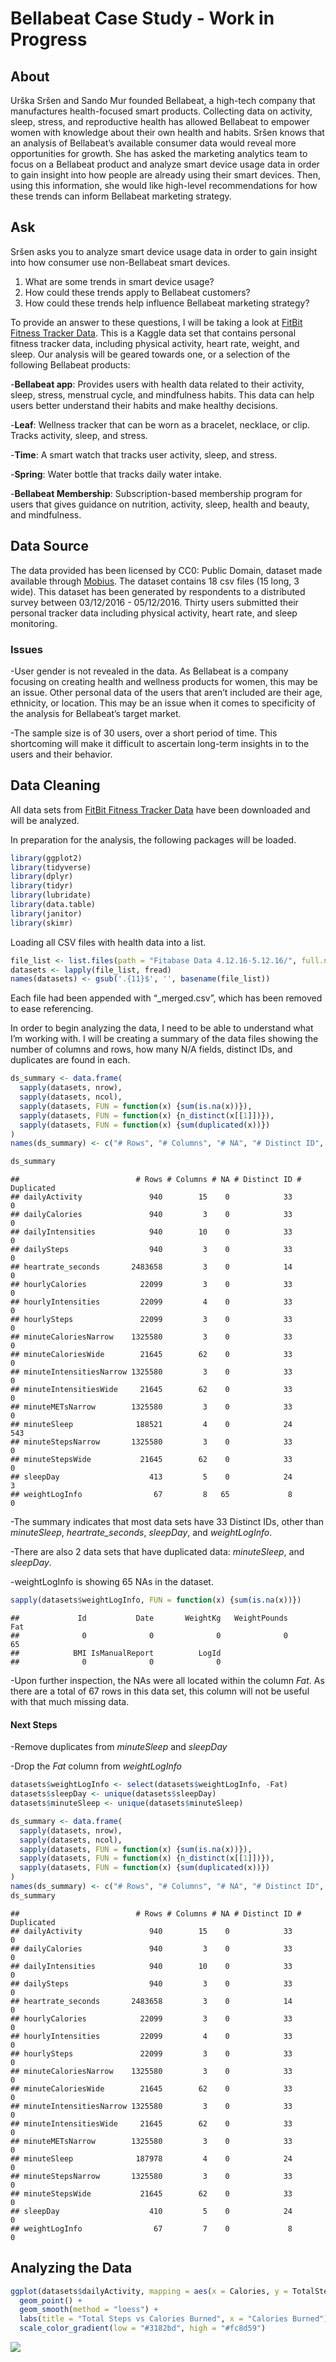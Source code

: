 Bellabeat Case Study - Work in Progress
================

## About

Urška Sršen and Sando Mur founded Bellabeat, a high-tech company that
manufactures health-focused smart products. Collecting data on activity,
sleep, stress, and reproductive health has allowed Bellabeat to empower
women with knowledge about their own health and habits. Sršen knows that
an analysis of Bellabeat’s available consumer data would reveal more
opportunities for growth. She has asked the marketing analytics team to
focus on a Bellabeat product and analyze smart device usage data in
order to gain insight into how people are already using their smart
devices. Then, using this information, she would like high-level
recommendations for how these trends can inform Bellabeat marketing
strategy.

## Ask

Sršen asks you to analyze smart device usage data in order to gain
insight into how consumer use non-Bellabeat smart devices.

1.  What are some trends in smart device usage?
2.  How could these trends apply to Bellabeat customers?
3.  How could these trends help influence Bellabeat marketing strategy?

To provide an answer to these questions, I will be taking a look at
[FitBit Fitness Tracker Data](https://www.kaggle.com/arashnic/fitbit).
This is a Kaggle data set that contains personal fitness tracker data,
including physical activity, heart rate, weight, and sleep. Our analysis
will be geared towards one, or a selection of the following Bellabeat
products:

\-**Bellabeat app**: Provides users with health data related to their
activity, sleep, stress, menstrual cycle, and mindfulness habits. This
data can help users better understand their habits and make healthy
decisions.

\-**Leaf**: Wellness tracker that can be worn as a bracelet, necklace,
or clip. Tracks activity, sleep, and stress.

\-**Time**: A smart watch that tracks user activity, sleep, and stress.

\-**Spring**: Water bottle that tracks daily water intake.

\-**Bellabeat Membership**: Subscription-based membership program for
users that gives guidance on nutrition, activity, sleep, health and
beauty, and mindfulness.

## Data Source

The data provided has been licensed by CC0: Public Domain, dataset made
available through [Mobius](https://www.kaggle.com/arashnic). The dataset
contains 18 csv files (15 long, 3 wide). This dataset has been generated
by respondents to a distributed survey between 03/12/2016 - 05/12/2016.
Thirty users submitted their personal tracker data including physical
activity, heart rate, and sleep monitoring.

### Issues

-User gender is not revealed in the data. As Bellabeat is a company
focusing on creating health and wellness products for women, this may be
an issue. Other personal data of the users that aren’t included are
their age, ethnicity, or location. This may be an issue when it comes to
specificity of the analysis for Bellabeat’s target market.

-The sample size is of 30 users, over a short period of time. This
shortcoming will make it difficult to ascertain long-term insights in to
the users and their behavior.

## Data Cleaning

All data sets from [FitBit Fitness Tracker
Data](https://www.kaggle.com/arashnic/fitbit) have been downloaded and
will be analyzed.

In preparation for the analysis, the following packages will be loaded.

``` r
library(ggplot2)
library(tidyverse)
library(dplyr)
library(tidyr)
library(lubridate)
library(data.table)
library(janitor)
library(skimr)
```

Loading all CSV files with health data into a list.

``` r
file_list <- list.files(path = "Fitabase Data 4.12.16-5.12.16/", full.names = TRUE)
datasets <- lapply(file_list, fread)
names(datasets) <- gsub('.{11}$', '', basename(file_list))
```

Each file had been appended with “\_merged.csv”, which has been removed
to ease referencing.

In order to begin analyzing the data, I need to be able to understand
what I’m working with. I will be creating a summary of the data files
showing the number of columns and rows, how many N/A fields, distinct
IDs, and duplicates are found in each.

``` r
ds_summary <- data.frame(
  sapply(datasets, nrow),
  sapply(datasets, ncol),
  sapply(datasets, FUN = function(x) {sum(is.na(x))}),
  sapply(datasets, FUN = function(x) {n_distinct(x[[1]])}),
  sapply(datasets, FUN = function(x) {sum(duplicated(x))})
)
names(ds_summary) <- c("# Rows", "# Columns", "# NA", "# Distinct ID", "# Duplicated")

ds_summary
```

    ##                          # Rows # Columns # NA # Distinct ID # Duplicated
    ## dailyActivity               940        15    0            33            0
    ## dailyCalories               940         3    0            33            0
    ## dailyIntensities            940        10    0            33            0
    ## dailySteps                  940         3    0            33            0
    ## heartrate_seconds       2483658         3    0            14            0
    ## hourlyCalories            22099         3    0            33            0
    ## hourlyIntensities         22099         4    0            33            0
    ## hourlySteps               22099         3    0            33            0
    ## minuteCaloriesNarrow    1325580         3    0            33            0
    ## minuteCaloriesWide        21645        62    0            33            0
    ## minuteIntensitiesNarrow 1325580         3    0            33            0
    ## minuteIntensitiesWide     21645        62    0            33            0
    ## minuteMETsNarrow        1325580         3    0            33            0
    ## minuteSleep              188521         4    0            24          543
    ## minuteStepsNarrow       1325580         3    0            33            0
    ## minuteStepsWide           21645        62    0            33            0
    ## sleepDay                    413         5    0            24            3
    ## weightLogInfo                67         8   65             8            0

-The summary indicates that most data sets have 33 Distinct IDs, other
than *minuteSleep*, *heartrate_seconds*, *sleepDay*, and
*weightLogInfo*.

-There are also 2 data sets that have duplicated data: *minuteSleep*,
and *sleepDay*.

-weightLogInfo is showing 65 NAs in the dataset.

``` r
sapply(datasets$weightLogInfo, FUN = function(x) {sum(is.na(x))})
```

    ##             Id           Date       WeightKg   WeightPounds            Fat 
    ##              0              0              0              0             65 
    ##            BMI IsManualReport          LogId 
    ##              0              0              0

-Upon further inspection, the NAs were all located within the column
*Fat*. As there are a total of 67 rows in this data set, this column
will not be useful with that much missing data.

#### Next Steps

-Remove duplicates from *minuteSleep* and *sleepDay*

-Drop the *Fat* column from *weightLogInfo*

``` r
datasets$weightLogInfo <- select(datasets$weightLogInfo, -Fat)
datasets$sleepDay <- unique(datasets$sleepDay)
datasets$minuteSleep <- unique(datasets$minuteSleep)

ds_summary <- data.frame(
  sapply(datasets, nrow),
  sapply(datasets, ncol),
  sapply(datasets, FUN = function(x) {sum(is.na(x))}),
  sapply(datasets, FUN = function(x) {n_distinct(x[[1]])}),
  sapply(datasets, FUN = function(x) {sum(duplicated(x))})
)
names(ds_summary) <- c("# Rows", "# Columns", "# NA", "# Distinct ID", "# Duplicated")
ds_summary
```

    ##                          # Rows # Columns # NA # Distinct ID # Duplicated
    ## dailyActivity               940        15    0            33            0
    ## dailyCalories               940         3    0            33            0
    ## dailyIntensities            940        10    0            33            0
    ## dailySteps                  940         3    0            33            0
    ## heartrate_seconds       2483658         3    0            14            0
    ## hourlyCalories            22099         3    0            33            0
    ## hourlyIntensities         22099         4    0            33            0
    ## hourlySteps               22099         3    0            33            0
    ## minuteCaloriesNarrow    1325580         3    0            33            0
    ## minuteCaloriesWide        21645        62    0            33            0
    ## minuteIntensitiesNarrow 1325580         3    0            33            0
    ## minuteIntensitiesWide     21645        62    0            33            0
    ## minuteMETsNarrow        1325580         3    0            33            0
    ## minuteSleep              187978         4    0            24            0
    ## minuteStepsNarrow       1325580         3    0            33            0
    ## minuteStepsWide           21645        62    0            33            0
    ## sleepDay                    410         5    0            24            0
    ## weightLogInfo                67         7    0             8            0

## Analyzing the Data

``` r
ggplot(datasets$dailyActivity, mapping = aes(x = Calories, y = TotalSteps, color = Calories)) +
  geom_point() +
  geom_smooth(method = "loess") +
  labs(title = "Total Steps vs Calories Burned", x = "Calories Burned") +
  scale_color_gradient(low = "#3182bd", high = "#fc8d59")
```

![](Bellabeat-Case-Study-Github_files/figure-gfm/unnamed-chunk-6-1.png)<!-- -->
